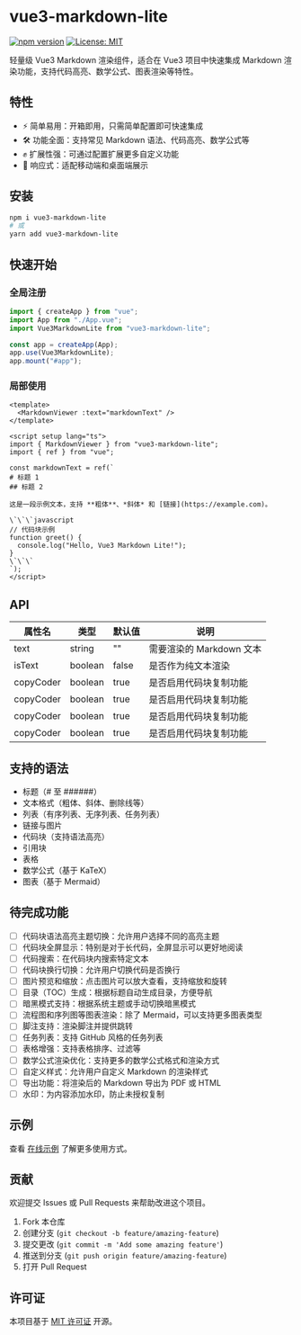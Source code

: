 # vue3-markdown-lite

[![npm version](https://badge.fury.io/js/vue3-markdown-lite.svg)](https://badge.fury.io/js/vue3-markdown-lite)
[![License: MIT](https://img.shields.io/badge/License-MIT-yellow.svg)](https://opensource.org/licenses/MIT)

轻量级 Vue3 Markdown 渲染组件，适合在 Vue3 项目中快速集成 Markdown 渲染功能，支持代码高亮、数学公式、图表渲染等特性。

## 特性

- ⚡ 简单易用：开箱即用，只需简单配置即可快速集成
- 🛠️ 功能全面：支持常见 Markdown 语法、代码高亮、数学公式等
- ✊ 扩展性强：可通过配置扩展更多自定义功能
- 📱 响应式：适配移动端和桌面端展示

## 安装

```bash
npm i vue3-markdown-lite
# 或
yarn add vue3-markdown-lite
```

## 快速开始

### 全局注册

```typescript
import { createApp } from "vue";
import App from "./App.vue";
import Vue3MarkdownLite from "vue3-markdown-lite";

const app = createApp(App);
app.use(Vue3MarkdownLite);
app.mount("#app");
```

### 局部使用

```vue
<template>
  <MarkdownViewer :text="markdownText" />
</template>

<script setup lang="ts">
import { MarkdownViewer } from "vue3-markdown-lite";
import { ref } from "vue";

const markdownText = ref(`
# 标题 1
## 标题 2

这是一段示例文本，支持 **粗体**、*斜体* 和 [链接](https://example.com)。

\`\`\`javascript
// 代码块示例
function greet() {
  console.log("Hello, Vue3 Markdown Lite!");
}
\`\`\`
`);
</script>
```

## API

| 属性名    | 类型    | 默认值 | 说明                     |
|-----------|---------|--------|--------------------------|
| text      | string  | ""     | 需要渲染的 Markdown 文本 |
| isText    | boolean | false  | 是否作为纯文本渲染       |
| copyCoder | boolean | true   | 是否启用代码块复制功能   |
| copyCoder | boolean | true   | 是否启用代码块复制功能   |
| copyCoder | boolean | true   | 是否启用代码块复制功能   |
| copyCoder | boolean | true   | 是否启用代码块复制功能   |

## 支持的语法

- 标题（# 至 ######）
- 文本格式（粗体、斜体、删除线等）
- 列表（有序列表、无序列表、任务列表）
- 链接与图片
- 代码块（支持语法高亮）
- 引用块
- 表格
- 数学公式（基于 KaTeX）
- 图表（基于 Mermaid）

## 待完成功能

- [ ] 代码块语法高亮主题切换：允许用户选择不同的高亮主题
- [ ] 代码块全屏显示：特别是对于长代码，全屏显示可以更好地阅读
- [ ] 代码搜索：在代码块内搜索特定文本
- [ ] 代码块换行切换：允许用户切换代码是否换行
- [ ] 图片预览和缩放：点击图片可以放大查看，支持缩放和旋转
- [ ] 目录（TOC）生成：根据标题自动生成目录，方便导航
- [ ] 暗黑模式支持：根据系统主题或手动切换暗黑模式
- [ ] 流程图和序列图等图表渲染：除了 Mermaid，可以支持更多图表类型
- [ ] 脚注支持：渲染脚注并提供跳转
- [ ] 任务列表：支持 GitHub 风格的任务列表
- [ ] 表格增强：支持表格排序、过滤等
- [ ] 数学公式渲染优化：支持更多的数学公式格式和渲染方式
- [ ] 自定义样式：允许用户自定义 Markdown 的渲染样式
- [ ] 导出功能：将渲染后的 Markdown 导出为 PDF 或 HTML
- [ ] 水印：为内容添加水印，防止未授权复制

## 示例

查看 [在线示例](https://huoshicang.github.io/vue3-markdown-lite/demo/) 了解更多使用方式。

## 贡献

欢迎提交 Issues 或 Pull Requests 来帮助改进这个项目。

1. Fork 本仓库
2. 创建分支 (`git checkout -b feature/amazing-feature`)
3. 提交更改 (`git commit -m 'Add some amazing feature'`)
4. 推送到分支 (`git push origin feature/amazing-feature`)
5. 打开 Pull Request

## 许可证

本项目基于 [MIT 许可证](LICENSE) 开源。
